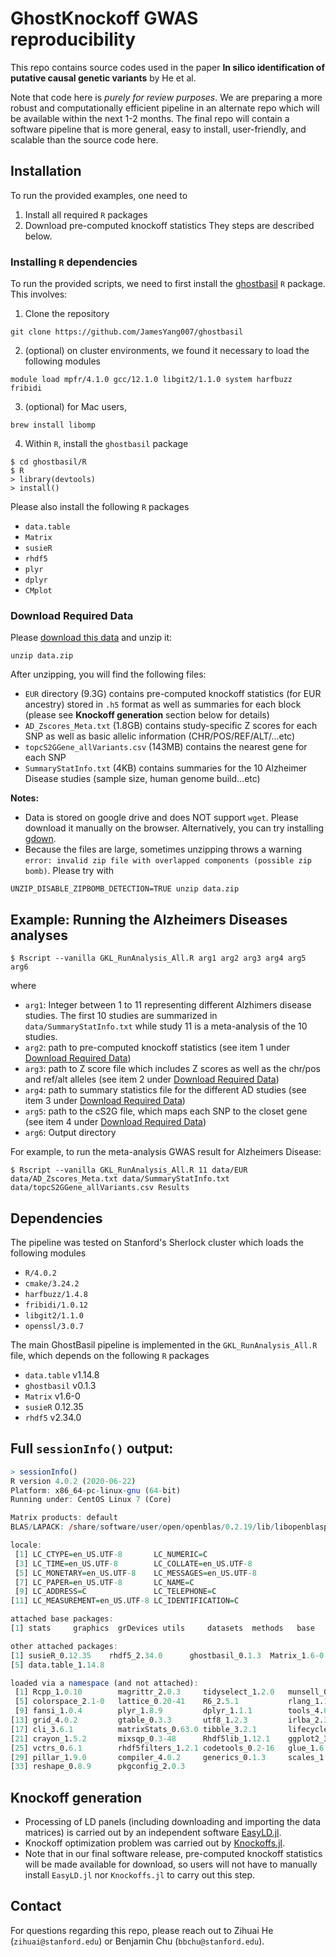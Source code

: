 # GhostKnockoff GWAS reproducibility

This repo contains source codes used in the paper **In silico identification of putative causal genetic variants** by He et al. 

Note that code here is *purely for review purposes*. We are preparing a more robust and computationally efficient pipeline in an alternate repo which will be available within the next 1-2 months. The final repo will contain a software pipeline that is more general, easy to install, user-friendly, and scalable than the source code here. 

## Installation

To run the provided examples, one need to 
1. Install all required `R` packages
2. Download pre-computed knockoff statistics
They steps are described below. 

### Installing `R` dependencies

To run the provided scripts, we need to first install the [ghostbasil](https://github.com/JamesYang007/ghostbasil) `R` package. This involves:

1. Clone the repository 
```
git clone https://github.com/JamesYang007/ghostbasil
```
2. (optional) on cluster environments, we found it necessary to load the following modules
```
module load mpfr/4.1.0 gcc/12.1.0 libgit2/1.1.0 system harfbuzz fribidi
```
3. (optional) for Mac users, 
```
brew install libomp
```
4. Within `R`, install the `ghostbasil` package
```
$ cd ghostbasil/R
$ R
> library(devtools)
> install()
```

Please also install the following `R` packages

+ `data.table`
+ `Matrix`
+ `susieR`
+ `rhdf5`
+ `plyr`
+ `dplyr`
+ `CMplot`

### Download Required Data

Please [download this data](https://drive.google.com/file/d/1_ajlxFWE2MCSgBXDgDbeZh9Lq721WANA/view?usp=drive_link) and unzip it:
```
unzip data.zip
```
After unzipping, you will find the following files:
- `EUR` directory (9.3G) contains pre-computed knockoff statistics (for EUR ancestry) stored in `.h5` format as well as summaries for each block (please see **Knockoff generation** section below for details)
- `AD_Zscores_Meta.txt` (1.8GB) contains study-specific Z scores for each SNP as well as basic allelic information (CHR/POS/REF/ALT/...etc)
- `topcS2GGene_allVariants.csv` (143MB) contains the nearest gene for each SNP
- `SummaryStatInfo.txt` (4KB) contains summaries for the 10 Alzheimer Disease studies (sample size, human genome build...etc)

**Notes:**
+ Data is stored on google drive and does NOT support `wget`. Please download it manually on the browser. Alternatively, you can try installing [gdown](https://stackoverflow.com/questions/25010369/wget-curl-large-file-from-google-drive).
+ Because the files are large, sometimes unzipping throws a warning `error: invalid zip file with overlapped components (possible zip bomb)`. Please try with 
```
UNZIP_DISABLE_ZIPBOMB_DETECTION=TRUE unzip data.zip
```

## Example: Running the Alzheimers Diseases analyses

```shell
$ Rscript --vanilla GKL_RunAnalysis_All.R arg1 arg2 arg3 arg4 arg5 arg6
```
where 
+ `arg1`: Integer between 1 to 11 representing different Alzhimers disease studies. The first 10 studies are summarized in `data/SummaryStatInfo.txt` while study 11 is a meta-analysis of the 10 studies.
+ `arg2`: path to pre-computed knockoff statistics (see item 1 under [Download Required Data](https://github.com/biona001/ghostknockoff-gwas-reproducibility#download-required-data))
+ `arg3`: path to Z score file which includes Z scores as well as the chr/pos and ref/alt alleles (see item 2 under [Download Required Data](https://github.com/biona001/ghostknockoff-gwas-reproducibility#download-required-data))
+ `arg4`: path to summary statistics file for the different AD studies (see item 3 under [Download Required Data](https://github.com/biona001/ghostknockoff-gwas-reproducibility#download-required-data))
+ `arg5`: path to the cS2G file, which maps each SNP to the closet gene (see item 4 under [Download Required Data](https://github.com/biona001/ghostknockoff-gwas-reproducibility#data-dependencies))
+ `arg6`: Output directory

For example, to run the meta-analysis GWAS result for Alzheimers Disease:

```shell
$ Rscript --vanilla GKL_RunAnalysis_All.R 11 data/EUR data/AD_Zscores_Meta.txt data/SummaryStatInfo.txt data/topcS2GGene_allVariants.csv Results
```

## Dependencies

The pipeline was tested on Stanford's Sherlock cluster which loads the following modules 
+ `R/4.0.2`
+ `cmake/3.24.2`
+ `harfbuzz/1.4.8`
+ `fribidi/1.0.12`
+ `libgit2/1.1.0`
+ `openssl/3.0.7`

The main GhostBasil pipeline is implemented in the `GKL_RunAnalysis_All.R` file, which depends on the following `R` packages

+ `data.table` v1.14.8
+ `ghostbasil` v0.1.3
+ `Matrix` v1.6-0
+ `susieR` 0.12.35
+ `rhdf5` v2.34.0

## Full `sessionInfo()` output:

```R
> sessionInfo()
R version 4.0.2 (2020-06-22)
Platform: x86_64-pc-linux-gnu (64-bit)
Running under: CentOS Linux 7 (Core)

Matrix products: default
BLAS/LAPACK: /share/software/user/open/openblas/0.2.19/lib/libopenblasp-r0.2.19.so

locale:
 [1] LC_CTYPE=en_US.UTF-8       LC_NUMERIC=C              
 [3] LC_TIME=en_US.UTF-8        LC_COLLATE=en_US.UTF-8    
 [5] LC_MONETARY=en_US.UTF-8    LC_MESSAGES=en_US.UTF-8   
 [7] LC_PAPER=en_US.UTF-8       LC_NAME=C                 
 [9] LC_ADDRESS=C               LC_TELEPHONE=C            
[11] LC_MEASUREMENT=en_US.UTF-8 LC_IDENTIFICATION=C       

attached base packages:
[1] stats     graphics  grDevices utils     datasets  methods   base     

other attached packages:
[1] susieR_0.12.35    rhdf5_2.34.0      ghostbasil_0.1.3  Matrix_1.6-0     
[5] data.table_1.14.8

loaded via a namespace (and not attached):
 [1] Rcpp_1.0.10        magrittr_2.0.3     tidyselect_1.2.0   munsell_0.5.0     
 [5] colorspace_2.1-0   lattice_0.20-41    R6_2.5.1           rlang_1.1.0       
 [9] fansi_1.0.4        plyr_1.8.9         dplyr_1.1.1        tools_4.0.2       
[13] grid_4.0.2         gtable_0.3.3       utf8_1.2.3         irlba_2.3.5.1     
[17] cli_3.6.1          matrixStats_0.63.0 tibble_3.2.1       lifecycle_1.0.3   
[21] crayon_1.5.2       mixsqp_0.3-48      Rhdf5lib_1.12.1    ggplot2_3.4.2     
[25] vctrs_0.6.1        rhdf5filters_1.2.1 codetools_0.2-16   glue_1.6.2        
[29] pillar_1.9.0       compiler_4.0.2     generics_0.1.3     scales_1.2.1      
[33] reshape_0.8.9      pkgconfig_2.0.3
```

## Knockoff generation

+ Processing of LD panels (including downloading and importing the data matrices) is carried out by an independent software [EasyLD.jl](https://github.com/biona001/EasyLD.jl).
+ Knockoff optimization problem was carried out by [Knockoffs.jl](https://github.com/biona001/Knockoffs.jl). 
+ Note that in our final software release, pre-computed knockoff statistics will be made available for download, so users will not have to manually install `EasyLD.jl` nor `Knockoffs.jl` to carry out this step.

## Contact

For questions regarding this repo, please reach out to Zihuai He (`zihuai@stanford.edu`) or Benjamin Chu (`bbchu@stanford.edu`). 
